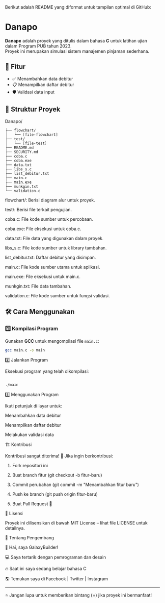 Berikut adalah README yang diformat untuk tampilan optimal di GitHub:

# Danapo

**Danapo** adalah proyek yang ditulis dalam bahasa **C** untuk latihan ujian dalam Program PUB tahun 2023.  
Proyek ini merupakan simulasi sistem manajemen pinjaman sederhana.

## 🚀 Fitur

- ✅ Menambahkan data debitur  
- 📋 Menampilkan daftar debitur  
- 🛡️ Validasi data input  

## 📂 Struktur Proyek

Danapo/
```shell
├── flowchart/
│   └── [file-flowchart]
├── test/
│   └── [file-test]
├── README.md
├── SECURITY.md
├── coba.c
├── coba.exe
├── data.txt
├── libs_s.c
├── list_debitur.txt
├── main.c
├── main.exe
├── munkgin.txt
└── validation.c
```
flowchart/: Berisi diagram alur untuk proyek.

test/: Berisi file terkait pengujian.

coba.c: File kode sumber untuk percobaan.

coba.exe: File eksekusi untuk coba.c.

data.txt: File data yang digunakan dalam proyek.

libs_s.c: File kode sumber untuk library tambahan.

list_debitur.txt: Daftar debitur yang disimpan.

main.c: File kode sumber utama untuk aplikasi.

main.exe: File eksekusi untuk main.c.

munkgin.txt: File data tambahan.

validation.c: File kode sumber untuk fungsi validasi.

## 🛠️ Cara Menggunakan

### 1️⃣ Kompilasi Program
Gunakan **GCC** untuk mengompilasi file `main.c`:

```sh
gcc main.c -o main
```

2️⃣ Jalankan Program

Eksekusi program yang telah dikompilasi:
```sh

./main
```

3️⃣ Menggunakan Program

Ikuti petunjuk di layar untuk:

Menambahkan data debitur

Menampilkan daftar debitur

Melakukan validasi data


🏗️ Kontribusi

Kontribusi sangat diterima! 🎉
Jika ingin berkontribusi:

1. Fork repositori ini


2. Buat branch fitur (git checkout -b fitur-baru)


3. Commit perubahan (git commit -m "Menambahkan fitur baru")


4. Push ke branch (git push origin fitur-baru)


5. Buat Pull Request 🚀



📜 Lisensi

Proyek ini dilisensikan di bawah MIT License – lihat file LICENSE untuk detailnya.

👤 Tentang Pengembang

📌 Hai, saya GalaxyBuilder!

💻 Saya tertarik dengan pemrograman dan desain

🔥 Saat ini saya sedang belajar bahasa C

🌎 Temukan saya di Facebook | Twitter | Instagram



---

⭐ Jangan lupa untuk memberikan bintang (⭐) jika proyek ini bermanfaat!
<!---
SalimHT/SalimHT is a ✨ special ✨ repository because its `README.md` (this file) appears on your GitHub profile.
You can click the Preview link to take a look at your changes.
--->
